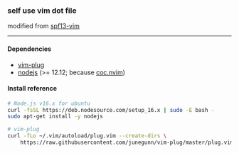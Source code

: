 ### self use vim dot file
modified from [spf13-vim](https://github.com/spf13/spf13-vim)

---

#### Dependencies

- [vim-plug](https://github.com/junegunn/vim-plug)
- [nodejs](https://nodejs.org/) (>= 12.12; because [coc.nvim](https://github.com/neoclide/coc.nvim))



#### Install reference
```bash
# Node.js v16.x for ubuntu
curl -fsSL https://deb.nodesource.com/setup_16.x | sudo -E bash -
sudo apt-get install -y nodejs

# vim-plug
curl -fLo ~/.vim/autoload/plug.vim --create-dirs \
    https://raw.githubusercontent.com/junegunn/vim-plug/master/plug.vim
```
